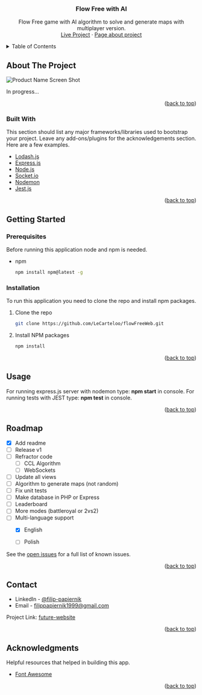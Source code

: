 <div id="top"></div>
<!-- PROJECT LOGO -->
<br />
<div align="center">
  <a href="">
<!--     <img src="https://i.imgur.com/Biemrcm.png" alt="Logo" width="110" height="110"> -->
  </a>

  <h3 align="center">Flow Free with AI</h3>

  <p align="center">
    Flow Free game with AI algorithm to solve and generate maps with multiplayer version.
    <br />
    <a href="#">Live Project</a>
    ·
    <a href="#">Page about project</a>
  </p>
</div>

<!-- TABLE OF CONTENTS -->
<details>
  <summary>Table of Contents</summary>
  <ol>
    <li>
      <a href="#about-the-project">About The Project</a>
      <ul>
        <li><a href="#built-with">Built With</a></li>
      </ul>
    </li>
    <li>
      <a href="#getting-started">Getting Started</a>
      <ul>
        <li><a href="#prerequisites">Prerequisites</a></li>
        <li><a href="#installation">Installation</a></li>
      </ul>
    </li>
    <li><a href="#usage">Usage</a></li>
    <li><a href="#roadmap">Roadmap</a></li>
    <li><a href="#contact">Contact</a></li>
    <li><a href="#acknowledgments">Acknowledgments</a></li>
  </ol>
</details>



<!-- ABOUT THE PROJECT -->
## About The Project

![Product Name Screen Shot][app-screenshot]

In progress...

<p align="right">(<a href="#top">back to top</a>)</p>



### Built With

This section should list any major frameworks/libraries used to bootstrap your project. Leave any add-ons/plugins for the acknowledgements section. Here are a few examples.

* [Lodash.js](https://lodash.com/)
* [Express.js](https://expressjs.com/)
* [Node.js](https://nodejs.org/)
* [Socket.io](https://socket.io/)
* [Nodemon](https://nodemon.io/)
* [Jest.js](https://jestjs.io/)


<p align="right">(<a href="#top">back to top</a>)</p>



<!-- GETTING STARTED -->
## Getting Started

### Prerequisites
Before running this application node and npm is needed.
* npm
  ```sh
  npm install npm@latest -g
  ```

### Installation

To run this application you need to clone the repo and install npm packages.

1. Clone the repo
   ```sh
   git clone https://github.com/LeCarteloo/flowFreeWeb.git
   ```
2. Install NPM packages
   ```sh
   npm install
   ```

<p align="right">(<a href="#top">back to top</a>)</p>



## Usage

For running express.js server with nodemon type: **npm start** in console.
For running tests with JEST type: **npm test** in console.

<p align="right">(<a href="#top">back to top</a>)</p>



<!-- ROADMAP -->
## Roadmap

- [x] Add readme
- [ ] Release v1
- [ ] Refractor code
    - [ ] CCL Algorithm
    - [ ] WebSockets
- [ ] Update all views
- [ ] Algorithm to generate maps (not random)
- [ ] Fix unit tests
- [ ] Make database in PHP or Express
- [ ] Leaderboard
- [ ] More modes (battleroyal or 2vs2)
- [ ] Multi-language support
    - [x] English
    - [ ] Polish



See the [open issues](https://github.com/LeCarteloo/flowFreeWeb/issues) for a full list of known issues.

<p align="right">(<a href="#top">back to top</a>)</p>


<!-- CONTACT -->
## Contact

* LinkedIn - [@filip-papiernik](https://www.linkedin.com/in/filip-papiernik-390444230/)
* Email - filippapiernik1999@gmail.com

Project Link: [future-website](#)


<p align="right">(<a href="#top">back to top</a>)</p>



<!-- ACKNOWLEDGMENTS -->
## Acknowledgments

Helpful resources that helped in building this app.

* [Font Awesome](https://fontawesome.com)

<p align="right">(<a href="#top">back to top</a>)</p>

<!-- MARKDOWN LINKS & IMAGES -->
[app-screenshot]: https://i.imgur.com/hyhdSoG.png

